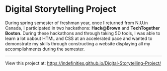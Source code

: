 # Digital Storytelling Project
During spring semester of freshman year, once I returned from N.U.in Canada, I participated in two hackathons: __Hack@Brown__ and __TechTogether Boston__. During these hackathons and through taking 5D tools, I was able to learn a lot oabout HTML and CSS at an accelerated pace and wanted to demonstrate my skills through constructing a website displaying all my accomplishments during the semester. 

***

View this project at:
https://indefinities.github.io/Digital-Storytelling-Project/
